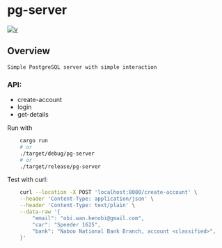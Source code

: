# pg-server

[![v](https://img.shields.io/badge/v-0.1.0-blueviolet)]()

 ## Overview
    Simple PostgreSQL server with simple interaction

### API:
 - create-account
 - login
 - get-details

Run with

```bash
    cargo run
    # or
    ./target/debug/pg-server
    # or
    ./target/release/pg-server
```

Test with curl:
```bash
    curl --location -X POST 'localhost:8080/create-account' \
    --header 'Content-Type: application/json' \
    --header 'Content-Type: text/plain' \
    --data-raw '{
        "email": "obi.wan.kenobi@gmail.com",
        "car": "Speeder 1625",
        "bank": "Naboo National Bank Branch, account <classified>",
    }'
```

